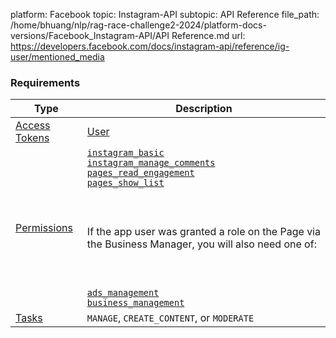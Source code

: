 platform: Facebook
topic: Instagram-API
subtopic: API Reference
file_path: /home/bhuang/nlp/rag-race-challenge2-2024/platform-docs-versions/Facebook_Instagram-API/API Reference.md
url: https://developers.facebook.com/docs/instagram-api/reference/ig-user/mentioned_media


### Requirements

| Type | Description |
| --- | --- |
| [Access Tokens](https://developers.facebook.com/docs/facebook-login/access-tokens#usertokens) | [User](https://developers.facebook.com/docs/facebook-login/access-tokens#usertokens) |
| [Permissions](https://developers.facebook.com/docs/apps/review/login-permissions) | [`instagram_basic`](https://developers.facebook.com/docs/permissions/reference/instagram_basic)  <br>[`instagram_manage_comments`](https://developers.facebook.com/docs/permissions/reference/instagram_manage_comments)  <br>[`pages_read_engagement`](https://developers.facebook.com/docs/permissions/reference/pages_read_engagement)  <br>[`pages_show_list`](https://developers.facebook.com/docs/permissions/reference/pages_show_list)<br><br>  <br><br>If the app user was granted a role on the Page via the Business Manager, you will also need one of:<br><br>  <br><br>[`ads_management`](https://developers.facebook.com/docs/permissions/reference/ads_management)  <br>[`business_management`](https://developers.facebook.com/docs/permissions/reference/business_management) |
| [Tasks](https://developers.facebook.com/docs/instagram-api/overview#tasks) | `MANAGE`, `CREATE_CONTENT`, or `MODERATE` |